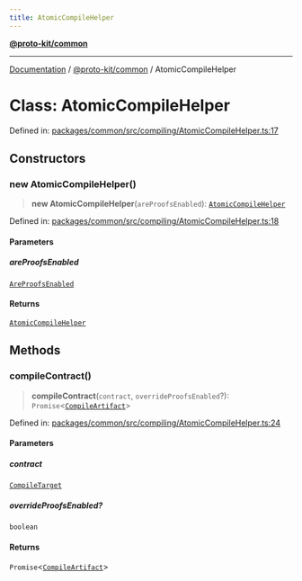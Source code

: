 ```yaml
---
title: AtomicCompileHelper
---
```


[**@proto-kit/common**](../README.md)

***

[Documentation](../../../README.md) / [@proto-kit/common](../README.md) / AtomicCompileHelper

# Class: AtomicCompileHelper

Defined in: [packages/common/src/compiling/AtomicCompileHelper.ts:17](https://github.com/proto-kit/framework/blob/28efa802e3737fc3b77339148b307ef7246f3ef1/packages/common/src/compiling/AtomicCompileHelper.ts#L17)

## Constructors

### new AtomicCompileHelper()

> **new AtomicCompileHelper**(`areProofsEnabled`): [`AtomicCompileHelper`](AtomicCompileHelper.md)

Defined in: [packages/common/src/compiling/AtomicCompileHelper.ts:18](https://github.com/proto-kit/framework/blob/28efa802e3737fc3b77339148b307ef7246f3ef1/packages/common/src/compiling/AtomicCompileHelper.ts#L18)

#### Parameters

##### areProofsEnabled

[`AreProofsEnabled`](../interfaces/AreProofsEnabled.md)

#### Returns

[`AtomicCompileHelper`](AtomicCompileHelper.md)

## Methods

### compileContract()

> **compileContract**(`contract`, `overrideProofsEnabled`?): `Promise`\<[`CompileArtifact`](../interfaces/CompileArtifact.md)\>

Defined in: [packages/common/src/compiling/AtomicCompileHelper.ts:24](https://github.com/proto-kit/framework/blob/28efa802e3737fc3b77339148b307ef7246f3ef1/packages/common/src/compiling/AtomicCompileHelper.ts#L24)

#### Parameters

##### contract

[`CompileTarget`](../type-aliases/CompileTarget.md)

##### overrideProofsEnabled?

`boolean`

#### Returns

`Promise`\<[`CompileArtifact`](../interfaces/CompileArtifact.md)\>
